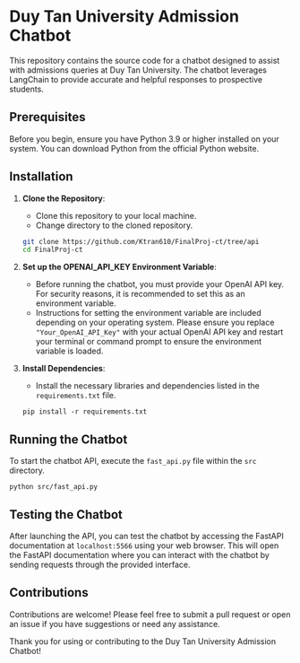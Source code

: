 # Duy Tan University Admission Chatbot

This repository contains the source code for a chatbot designed to assist with admissions queries at Duy Tan University. The chatbot leverages LangChain to provide accurate and helpful responses to prospective students.

## Prerequisites

Before you begin, ensure you have Python 3.9 or higher installed on your system. You can download Python from the official Python website.

## Installation

1. **Clone the Repository**:
   - Clone this repository to your local machine.
   - Change directory to the cloned repository.
   ```bash
   git clone https://github.com/Ktran610/FinalProj-ct/tree/api
   cd FinalProj-ct
   ```

2. **Set up the OPENAI_API_KEY Environment Variable**:
   - Before running the chatbot, you must provide your OpenAI API key. For security reasons, it is recommended to set this as an environment variable.
   - Instructions for setting the environment variable are included depending on your operating system. Please ensure you replace `"Your_OpenAI_API_Key"` with your actual OpenAI API key and restart your terminal or command prompt to ensure the environment variable is loaded.

3. **Install Dependencies**:
   - Install the necessary libraries and dependencies listed in the `requirements.txt` file.
   ```
   pip install -r requirements.txt
   ```
## Running the Chatbot

To start the chatbot API, execute the `fast_api.py` file within the `src` directory.
```
python src/fast_api.py
```
## Testing the Chatbot

After launching the API, you can test the chatbot by accessing the FastAPI documentation at `localhost:5566` using your web browser. This will open the FastAPI documentation where you can interact with the chatbot by sending requests through the provided interface.

## Contributions

Contributions are welcome! Please feel free to submit a pull request or open an issue if you have suggestions or need any assistance.

Thank you for using or contributing to the Duy Tan University Admission Chatbot!

